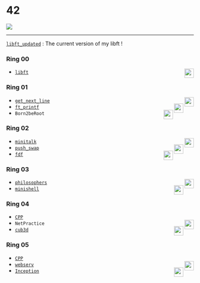 # 42

<picture><img src="https://badge42.vercel.app/api/v2/clf048y1p00110fmbm8csxx03/stats?cursusId=21&coalitionId=undefined"/></picture>

---

[`libft_updated`](../../tree/libft_updated) : The current version of my libft !

### Ring 00  
* [`libft`](../../tree/libft) <picture><img height="25" align="right" src="https://img.shields.io/badge/Moulinette-125%25-success"/></picture>

### Ring 01
* [`get_next_line`](../../tree/get_next_line) <picture><img height="25" align="right" src="https://img.shields.io/badge/Moulinette-125%25-success"/></picture>
* [`ft_printf`](../../tree/ft_printf) <picture><img height="25" align="right" src="https://img.shields.io/badge/Moulinette-100%25-success"/></picture>
* `Born2beRoot` <picture><img height="25" align="right" src="https://img.shields.io/badge/110%25-success"/></picture>

### Ring 02
* [`minitalk`](../../tree/minitalk) <picture><img height="25" align="right" src="https://img.shields.io/badge/125%25-success"/></picture>
* [`push_swap`](../../tree/push_swap) <picture><img height="25" align="right" src="https://img.shields.io/badge/125%25-success"/></picture>
* [`fdf`](../../tree/fdf) <picture><img height="25" align="right" src="https://img.shields.io/badge/125%25-success"/></picture>

### Ring 03
* [`philosophers`](../../tree/philosophers) <picture><img height="25" align="right" src="https://img.shields.io/badge/100%25-success"/></picture>
* [`minishell`](../../tree/minishell) <picture><img height="25" align="right" src="https://img.shields.io/badge/101%25-success"/></picture>

### Ring 04
* [`CPP`](../../tree/CPP)
* `NetPractice` <picture><img height="25" align="right" src="https://img.shields.io/badge/100%25-success"/></picture>
* [`cub3d`](../../tree/cub3d) <picture><img height="25" align="right" src="https://img.shields.io/badge/125%25-success"/></picture>

### Ring 05
* [`CPP`](../../tree/CPP)
* [`webserv`](../../tree/webserv) <picture><img height="25" align="right" src="https://img.shields.io/badge/125%25-success"/></picture>
* [`Inception`](../../tree/Inception) <picture><img height="25" align="right" src="https://img.shields.io/badge/125%25-success"/></picture>
